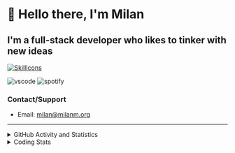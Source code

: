 # 👋 Hello there, I'm Milan
## I'm a full-stack developer who likes to tinker with new ideas
[![SkillIcons](https://skillicons.dev/icons?i=js,ts,nextjs,tailwind,html,go,bash,git,nginx,prisma,kubernetes,docker,linux)](https://skillicons.dev)

![vscode](https://nocache.advaith.workers.dev?url=https://img.shields.io/endpoint?url=https://dev.discordprofiles.me/api/badge/vscode/423203831971708958)
![spotify](https://nocache.advaith.workers.dev/?url=https://img.shields.io/endpoint?url=https://milanm.org/api/spotify/shields&cacheSeconds=10)

### Contact/Support

- Email: [milan@milanm.org](mailto:milan@milanm.org)
 
---
 
<details>
  <summary>GitHub Activity and Statistics</summary>
  <img src="/github-metrics.svg" />
</details>
<details>
  <summary>Coding Stats</summary>
  <!--START_SECTION:waka-->

```txt
TypeScript   1 hr 10 mins    ██████████░░░░░░░░░░░░░░░   39.53 %
JSON         49 mins         ███████░░░░░░░░░░░░░░░░░░   27.94 %
Docker       26 mins         ███▓░░░░░░░░░░░░░░░░░░░░░   15.03 %
YAML         8 mins          █░░░░░░░░░░░░░░░░░░░░░░░░   04.51 %
Bash         7 mins          █░░░░░░░░░░░░░░░░░░░░░░░░   04.28 %
```

<!--END_SECTION:waka-->
</details>
